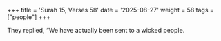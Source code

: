+++
title = 'Surah 15, Verses 58'
date = '2025-08-27'
weight = 58
tags = ["people"]
+++

They replied, “We have actually been sent to a wicked people.